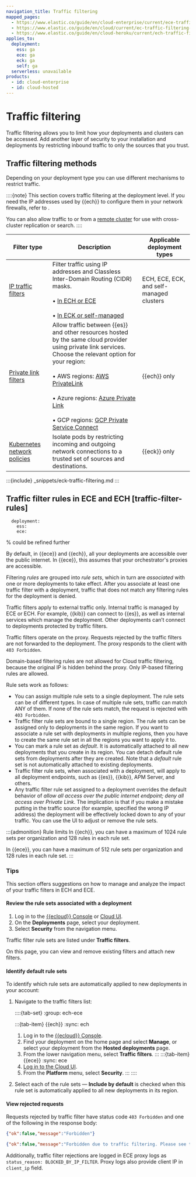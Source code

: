 ```yaml
---
navigation_title: Traffic filtering
mapped_pages:
  - https://www.elastic.co/guide/en/cloud-enterprise/current/ece-traffic-filtering-deployment-configuration.html
  - https://www.elastic.co/guide/en/cloud/current/ec-traffic-filtering-deployment-configuration.html
  - https://www.elastic.co/guide/en/cloud-heroku/current/ech-traffic-filtering-deployment-configuration.html
applies_to:
  deployment:
    ess: ga
    ece: ga
    eck: ga
    self: ga
  serverless: unavailable
products:
  - id: cloud-enterprise
  - id: cloud-hosted
---
```


# Traffic filtering

Traffic filtering allows you to limit how your deployments and clusters can be accessed. Add another layer of security to your installation and deployments by restricting inbound traffic to only the sources that you trust.

## Traffic filtering methods

Depending on your deployment type you can use different mechanisms to restrict traffic.

::::{note}
This section covers traffic filtering at the deployment level. If you need the IP addresses used by {{ech}} to configure them in your network firewalls, refer to [](./elastic-cloud-static-ips.md).

You can also allow traffic to or from a [remote cluster](/deploy-manage/remote-clusters.md) for use with cross-cluster replication or search.
::::

| Filter type | Description | Applicable deployment types |
| --- | --- | --- |
| [IP traffic filters](ip-traffic-filtering.md) | Filter traffic using IP addresses and Classless Inter-Domain Routing (CIDR) masks.<br><br>• [In ECH or ECE](/deploy-manage/security/ip-filtering-cloud.md)<br><br>• [In ECK or self-managed](/deploy-manage/security/ip-filtering-basic.md) | ECH, ECE, ECK, and self-managed clusters |
| [Private link filters](/deploy-manage/security/private-link-traffic-filters.md) | Allow traffic between {{es}} and other resources hosted by the same cloud provider using private link services. Choose the relevant option for your region:<br><br>• AWS regions: [AWS PrivateLink](/deploy-manage/security/aws-privatelink-traffic-filters.md)<br><br>• Azure regions: [Azure Private Link](/deploy-manage/security/azure-private-link-traffic-filters.md)<br><br>• GCP regions: [GCP Private Service Connect](/deploy-manage/security/gcp-private-service-connect-traffic-filters.md) | {{ech}} only |
| [Kubernetes network policies](/deploy-manage/security/k8s-network-policies.md) | Isolate pods by restricting incoming and outgoing network connections to a trusted set of sources and destinations. | {{eck}} only |

:::{include} _snippets/eck-traffic-filtering.md
:::


## Traffic filter rules in ECE and ECH [traffic-filter-rules]
```{applies_to}
  deployment:
    ess:
    ece:
```

% could be refined further

By default, in {{ece}} and {{ech}}, all your deployments are accessible over the public internet. In {{ece}}, this assumes that your orchestrator's proxies are accessible.

Filtering *rules* are grouped into *rule sets*, which in turn are *associated* with one or more deployments to take effect. After you associate at least one traffic filter with a deployment, traffic that does not match any filtering rules for the deployment is denied.

Traffic filters apply to external traffic only. Internal traffic is managed by ECE or ECH. For example, {{kib}} can connect to {{es}}, as well as internal services which manage the deployment. Other deployments can’t connect to deployments protected by traffic filters.

Traffic filters operate on the proxy. Requests rejected by the traffic filters are not forwarded to the deployment. The proxy responds to the client with `403 Forbidden`.

Domain-based filtering rules are not allowed for Cloud traffic filtering, because the original IP is hidden behind the proxy. Only IP-based filtering rules are allowed.

Rule sets work as follows:

- You can assign multiple rule sets to a single deployment. The rule sets can be of different types. In case of multiple rule sets, traffic can match ANY of them. If none of the rule sets match, the request is rejected with `403 Forbidden`.
- Traffic filter rule sets are bound to a single region. The rule sets can be assigned only to deployments in the same region. If you want to associate a rule set with deployments in multiple regions, then you have to create the same rule set in all the regions you want to apply it to.
- You can mark a rule set as *default*. It is automatically attached to all new deployments that you create in its region. You can detach default rule sets from deployments after they are created. Note that a *default* rule set is not automatically attached to existing deployments.
- Traffic filter rule sets, when associated with a deployment, will apply to all deployment endpoints, such as {{es}}, {{kib}}, APM Server, and others.
- Any traffic filter rule set assigned to a deployment overrides the default behavior of *allow all access over the public internet endpoint; deny all access over Private Link*. The implication is that if you make a mistake putting in the traffic source (for example, specified the wrong IP address) the deployment will be effectively locked down to any of your traffic. You can use the UI to adjust or remove the rule sets.

:::{admonition} Rule limits
In {{ech}}, you can have a maximum of 1024 rule sets per organization and 128 rules in each rule set.

In {{ece}}, you can have a maximum of 512 rule sets per organization and 128 rules in each rule set.
:::

### Tips

This section offers suggestions on how to manage and analyze the impact of your traffic filters in ECH and ECE.

#### Review the rule sets associated with a deployment

1. Log in to the [{{ecloud}} Console](https://cloud.elastic.co?page=docs&placement=docs-body) or [Cloud UI](/deploy-manage/deploy/cloud-enterprise/log-into-cloud-ui.md).
2. On the **Deployments** page, select your deployment.
3. Select **Security** from the navigation menu.

Traffic filter rule sets are listed under **Traffic filters**.

On this page, you can view and remove existing filters and attach new filters.

#### Identify default rule sets
To identify which rule sets are automatically applied to new deployments in your account:

1. Navigate to the traffic filters list:

    ::::{tab-set}
    :group: ech-ece

    :::{tab-item} {{ech}}
    :sync: ech
    1. Log in to the [{{ecloud}} Console](https://cloud.elastic.co?page=docs&placement=docs-body).
    2. Find your deployment on the home page and select **Manage**, or select your deployment from the **Hosted deployments** page.
    3. From the lower navigation menu, select **Traffic filters**.
    :::
    :::{tab-item} {{ece}}
    :sync: ece
    4. [Log in to the Cloud UI](/deploy-manage/deploy/cloud-enterprise/log-into-cloud-ui.md).
    5. From the **Platform** menu, select **Security**.
    :::
    ::::

2. Select each of the rule sets — **Include by default** is checked when this rule set is automatically applied to all new deployments in its region.

#### View rejected requests

Requests rejected by traffic filter have status code `403 Forbidden` and one of the following in the response body:

```json
{"ok":false,"message":"Forbidden"}
```

```json
{"ok":false,"message":"Forbidden due to traffic filtering. Please see the Elastic documentation on Traffic Filtering for more information."}
```

Additionally, traffic filter rejections are logged in ECE proxy logs as `status_reason: BLOCKED_BY_IP_FILTER`. Proxy logs also provide client IP in `client_ip` field.